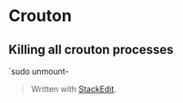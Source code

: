 # Crouton
## Killing all crouton processes
`sudo unmount-


> Written with [StackEdit](https://stackedit.io/).
<!--stackedit_data:
eyJoaXN0b3J5IjpbMTQ2NzE1NDU1NV19
-->